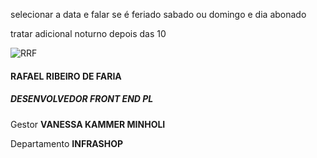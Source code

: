 selecionar a data e falar se é feriado
sabado ou domingo e dia abonado

tratar adicional noturno depois das 10


<div class="c-card profile-card widget" data-image="https://s3-us-west-2.amazonaws.com/upload.convenia.com.br/infracommerce/employee-avatar/pZzGb9Y2u4BUieRXgI0IbayBDGtu7aTPurbi5FNL.png">
    <div title="RAFAEL RIBEIRO DE FARIA" class="c-avatar avatar -lg" style="background-image: url(&quot;https://s3-us-west-2.amazonaws.com/upload.convenia.com.br/infracommerce/employee-avatar/pZzGb9Y2u4BUieRXgI0IbayBDGtu7aTPurbi5FNL.png&quot;);">
        <img src="https://s3-us-west-2.amazonaws.com/upload.convenia.com.br/infracommerce/employee-avatar/pZzGb9Y2u4BUieRXgI0IbayBDGtu7aTPurbi5FNL.png" alt="RRF" class="image">
    </div>
    <div class="profile-card-information">
        <h4 class="name">RAFAEL RIBEIRO DE FARIA</h4>
        <h5 class="position">DESENVOLVEDOR FRONT END PL</h5>
        <p class="info"><span class="label">Gestor</span>
            <strong class="value">VANESSA KAMMER MINHOLI</strong>
        </p>
        <p class="info">
            <span class="label">Departamento</span>
            <strong class="value">INFRASHOP</strong>
        </p>
    </div>
</div>